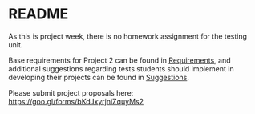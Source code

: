 # README

As this is project week, there is no homework assignment for the testing unit. 

Base requirements for Project 2 can be found in [Requirements](Requirements/README.md), and additional suggestions regarding tests students should implement in developing their projects can be found in [Suggestions](Suggestions/README.md).

Please submit project proposals here: https://goo.gl/forms/bKdJxyrjniZquyMs2